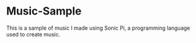 # Music-Sample
This is a sample of music I made using Sonic Pi, a programming language used to create music.
